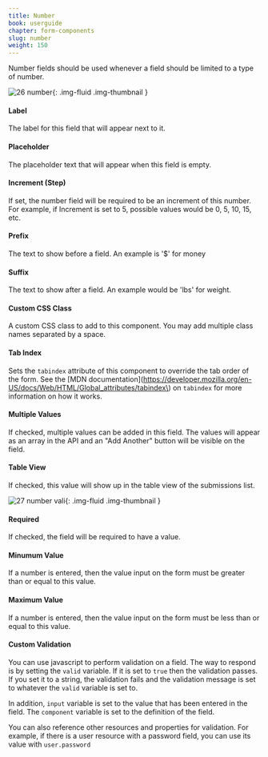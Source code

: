 ```yaml
---
title: Number
book: userguide
chapter: form-components
slug: number
weight: 150
---
```


Number fields should be used whenever a field should be limited to a type of number.

![26 number](https://cloud.githubusercontent.com/assets/13321142/13097246/30633df6-d4e5-11e5-8278-bbbbd80717a7.png){: .img-fluid .img-thumbnail }

#### Label

The label for this field that will appear next to it.

#### Placeholder

The placeholder text that will appear when this field is empty.

#### Increment (Step)

If set, the number field will be required to be an increment of this number. For example, if Increment is set to 5, possible values would be 0, 5, 10, 15, etc.

#### Prefix

The text to show before a field. An example is '$' for money

#### Suffix

The text to show after a field. An example would be 'lbs' for weight.

#### Custom CSS Class

A custom CSS class to add to this component. You may add multiple class names separated by a space.

#### Tab Index

Sets the `tabindex` attribute of this component to override the tab order of the form. See the [MDN documentation](https://developer.mozilla.org/en-US/docs/Web/HTML/Global_attributes/tabindex\) on `tabindex` for more information on how it works.

#### Multiple Values

If checked, multiple values can be added in this field. The values will appear as an array in the API and an "Add Another" button will be visible on the field.

#### Table View

If checked, this value will show up in the table view of the submissions list.

![27 number vali](https://cloud.githubusercontent.com/assets/13321142/13097247/30638e0a-d4e5-11e5-8bc3-f332019bbbc1.png){: .img-fluid .img-thumbnail }

#### Required

If checked, the field will be required to have a value.

#### Minumum Value

If a number is entered, then the value input on the form must be greater than or equal to this value.

#### Maximum Value

If a number is entered, then the value input on the form must be less than or equal to this value.

#### Custom Validation

You can use javascript to perform validation on a field. The way to respond is by setting the `valid` variable. If it is set to `true` then the validation passes. If you set it to a string, the validation fails and the validation message is set to whatever the `valid` variable is set to.


In addition, `input` variable is set to the value that has been entered in the field. The `component` variable is set to the definition of the field.


You can also reference other resources and properties for validation. For example, if there is a user resource with a password field, you can use its value with `user.password`

